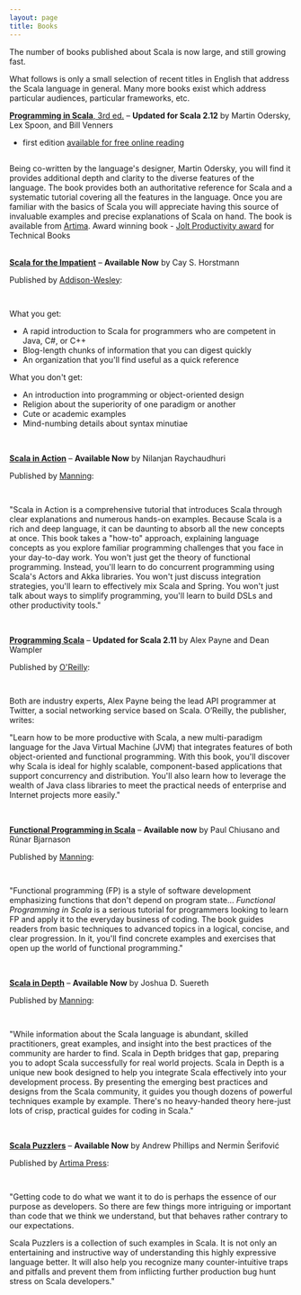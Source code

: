 ```yaml
---
layout: page
title: Books
---
```


The number of books published about Scala is now large,
and still growing fast.

What follows is only a small selection of recent titles in English that
address the Scala language in general.  Many more books exist which
address particular audiences, particular frameworks, etc.


[**Programming in
Scala**, 3rd ed.](http://booksites.artima.com/programming_in_scala_3ed)
– **Updated for Scala 2.12**
by Martin Odersky, Lex Spoon, and Bill Venners
- first edition [available for free online reading](http://www.artima.com/pins1ed/)

<div class="row">
  <div class="span2">
    <div align="center">
    <a href="http://booksites.artima.com/programming_in_scala_3ed">
      <img src="/resources/img/books/ProgrammingInScala.gif" alt="">
    </a>
    </div>
  </div>
  <div class="span8" style="padding-top: 15px;">
Being co-written by the language's designer, Martin Odersky, you will
find it provides additional depth and clarity to the diverse features of
the language. The book provides both an authoritative reference for
Scala and a systematic tutorial covering all the features in the
language. Once you are familiar with the basics of Scala you will
appreciate having this source of invaluable examples and precise
explanations of Scala on hand. The book is available
from <a href="http://booksites.artima.com/programming_in_scala_3ed">Artima</a>.
Award winning book - <a href="http://www.drdobbs.com/joltawards/232601431">Jolt Productivity award</a>
for Technical Books
  </div>
</div>

<br/>

[**Scala for the Impatient**](http://www.horstmann.com/scala/index.html)
– **Available Now**
by Cay S. Horstmann

Published by [Addison-Wesley](http://www.pearsoned.co.uk/Imprints/Addison-Wesley/):

<div class="row">
  <div class="span2">
    <div align="center">
    <a href="http://www.horstmann.com/scala/index.html">
      <img src="/resources/img/books/scala_for_the_impatient.png" alt="">
    </a>
    </div>
  </div>
  <div class="span8" style="padding-top: 15px;">

What you get:

  <ul>
    <li> A rapid introduction to Scala for programmers who are competent in Java, C#, or C++ </li>
    <li> Blog-length chunks of information that you can digest quickly </li>
    <li> An organization that you'll find useful as a quick reference </li>
  </ul>

What you don't get:

  <ul>
    <li> An introduction into programming or object-oriented design </li>
    <li> Religion about the superiority of one paradigm or another </li>
    <li> Cute or academic examples </li>
    <li> Mind-numbing details about syntax minutiae </li>
  </ul>
  </div>
</div>

<br />

[**Scala in Action**](http://www.manning.com/raychaudhuri)
– **Available Now**
by Nilanjan Raychaudhuri

Published by [Manning](http://www.manning.com):

<div class="row">
  <div class="span2">
    <div align="center">
    <a href="http://www.manning.com/raychaudhuri">
      <img src="/resources/img/books/icon_Scala_in_Action_93x116.png" alt="">
    </a>
    </div>
  </div>
  <div class="span8" style="padding-top: 15px;">

"Scala in Action is a comprehensive tutorial that introduces Scala
through clear explanations and numerous hands-on examples. Because Scala
is a rich and deep language, it can be daunting to absorb all the new
concepts at once. This book takes a "how-to" approach, explaining
language concepts as you explore familiar programming challenges that
you face in your day-to-day work. You won't just get the theory of
functional programming. Instead, you'll learn to do concurrent
programming using Scala's Actors and Akka libraries. You won't just
discuss integration strategies, you'll learn to effectively mix Scala
and Spring. You won't just talk about ways to simplify programming,
you'll learn to build DSLs and other productivity tools."
  </div>
</div>

<br />

[**Programming
Scala**](http://shop.oreilly.com/product/0636920033073.do)
– **Updated for Scala 2.11**
by Alex Payne and Dean Wampler

Published by [O'Reilly](http://www.oreilly.com):

<div class="row">
  <div class="span2">
    <div align="center">
    <a href="http://shop.oreilly.com/product/0636920033073.do">
      <img src="/resources/img/books/ProgrammingScala-final-border.gif" alt="">
    </a>
    </div>
  </div>
  <div class="span8" style="padding-top: 15px;">

Both are industry experts, Alex Payne being the lead API programmer at
Twitter, a social networking service based on
Scala. O’Reilly, the
publisher, writes:

"Learn how to be more productive with Scala, a new multi-paradigm
language for the Java Virtual Machine (JVM) that integrates features of
both object-oriented and functional programming. With this book, you'll
discover why Scala is ideal for highly scalable, component-based
applications that support concurrency and distribution. You'll also
learn how to leverage the wealth of Java class libraries to meet the
practical needs of enterprise and Internet projects more easily."

  </div>
</div>

<br />

[**Functional Programming in
Scala**](https://www.manning.com/books/functional-programming-in-scala)
– **Available now**
by Paul Chiusano and Rúnar Bjarnason

Published by [Manning](http://www.manning.com):

<div class="row">
  <div class="span2">
    <div align="center">
    <a href="https://www.manning.com/books/functional-programming-in-scala">
      <img src="/resources/img/books/FPiS_93x116.png" alt="">
    </a>
    </div>
  </div>
  <div class="span8" style="padding-top: 15px;">

"Functional programming (FP) is a style of software development emphasizing functions that don't depend on program state... <i>Functional Programming in Scala</i> is a serious tutorial for programmers looking to learn FP and apply it to the everyday business of coding. The book guides readers from basic techniques to advanced topics in a logical, concise, and clear progression. In it, you'll find concrete examples and exercises that open up the world of functional programming."
  </div>
</div>

<br/>

[**Scala in Depth**](http://www.manning.com/suereth)
– **Available Now**
by Joshua D. Suereth

Published by [Manning](http://www.manning.com):


<div class="row">
  <div class="span2">
    <div align="center">
    <a href="http://www.manning.com/suereth">
      <img src="/resources/img/books/icon_Scala_in_Depth_93x116.png" alt="">
    </a>
    </div>
  </div>
  <div class="span8" style="padding-top: 15px;">

"While information about the Scala language is abundant, skilled
practitioners, great examples, and insight into the best practices of
the community are harder to find. Scala in Depth bridges that gap,
preparing you to adopt Scala successfully for real world projects. Scala
in Depth is a unique new book designed to help you integrate Scala
effectively into your development process. By presenting the emerging
best practices and designs from the Scala community, it guides you
though dozens of powerful techniques example by example. There's no
heavy-handed theory here-just lots of crisp, practical guides for coding
in Scala."

  </div>
</div>

<br />

[**Scala Puzzlers**](http://www.artima.com/shop/scala_puzzlers)
– **Available Now**
by Andrew Phillips and Nermin Šerifović

Published by [Artima Press](http://www.artima.com/index.jsp):

<div class="row">
  <div class="span2">
    <div align="center">
    <a href="http://www.artima.com/shop/scala_puzzlers">
      <img src="/resources/img/books/puzzlersCover117x89.gif" alt="">
    </a>
    </div>
  </div>
  <div class="span8" style="padding-top: 15px;">

"Getting code to do what we want it to do is perhaps the essence of our purpose as developers.
So there are few things more intriguing or important than code that we think we understand, but that behaves rather contrary to our expectations.

Scala Puzzlers is a collection of such examples in Scala. It is not only an entertaining and instructive way of understanding this highly expressive language better. It will also help you recognize many counter-intuitive traps and pitfalls and prevent them from inflicting further production bug hunt stress on Scala developers."
  </div>
</div>

